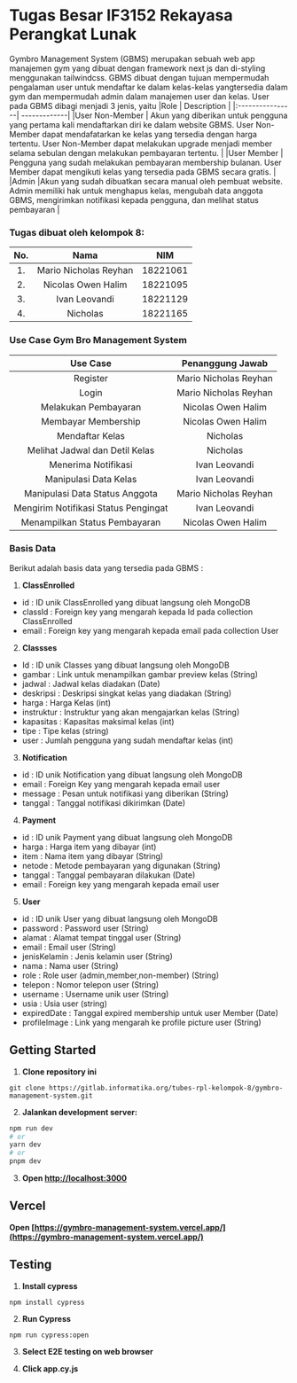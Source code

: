 # Tugas Besar IF3152 Rekayasa Perangkat Lunak
Gymbro Management System (GBMS) merupakan sebuah web app manajemen gym yang dibuat dengan framework next js dan di-styling menggunakan tailwindcss. GBMS dibuat dengan tujuan mempermudah pengalaman user untuk mendaftar ke dalam kelas-kelas yangtersedia dalam gym dan mempermudah admin dalam manajemen user dan kelas. User pada GBMS dibagi menjadi 3 jenis, yaitu 
|Role             | Description  |
|:----------------| -------------|
|User Non-Member  | Akun yang diberikan untuk pengguna yang pertama kali mendaftarkan diri ke dalam website GBMS. User Non-Member dapat mendafatarkan ke kelas yang tersedia dengan harga tertentu. User Non-Member dapat melakukan upgrade menjadi member selama sebulan dengan melakukan pembayaran tertentu. |
|User Member      | Pengguna yang sudah melakukan pembayaran membership bulanan. User Member dapat mengikuti kelas yang tersedia pada GBMS secara gratis. |
|Admin            |Akun yang sudah dibuatkan secara manual oleh pembuat website. Admin memiliki hak untuk menghapus kelas, mengubah data anggota GBMS, mengirimkan notifikasi kepada pengguna, dan melihat status pembayaran |

### Tugas dibuat oleh kelompok 8:
| No.| Nama                          |  NIM     | 
|:--:| :---------------------------: | :------: |
| 1. | Mario Nicholas Reyhan         | 18221061 |
| 2. | Nicolas Owen Halim            | 18221095 |
| 3. | Ivan Leovandi                 | 18221129 |
| 4. | Nicholas                      | 18221165 |

### Use Case Gym Bro Management System
|Use Case                            | Penanggung Jawab      |
|:----------------------------------:|:---------------------:|
|Register                            | Mario Nicholas Reyhan |
|Login                               | Mario Nicholas Reyhan |
|Melakukan Pembayaran                | Nicolas Owen Halim    |
|Membayar Membership                 | Nicolas Owen Halim    |
|Mendaftar Kelas                     | Nicholas              |
|Melihat Jadwal dan Detil Kelas      | Nicholas              |
|Menerima Notifikasi                 | Ivan Leovandi         |
|Manipulasi Data Kelas               | Ivan Leovandi         |
|Manipulasi Data Status Anggota      | Mario Nicholas Reyhan |
|Mengirim Notifikasi Status Pengingat| Ivan Leovandi         |
|Menampilkan Status Pembayaran       | Nicolas Owen Halim    |

### Basis Data
Berikut adalah basis data yang tersedia pada GBMS : 
1. **ClassEnrolled**
- id      : ID unik ClassEnrolled yang dibuat langsung oleh MongoDB
- classId : Foreign key yang mengarah kepada Id pada collection ClassEnrolled
- email   : Foreign key yang mengarah kepada email pada collection User
2. **Classses**
- Id : ID unik Classes yang dibuat langsung oleh MongoDB
- gambar : Link untuk menampilkan gambar preview kelas (String)
- jadwal : Jadwal kelas diadakan (Date)
- deskripsi : Deskripsi singkat kelas yang diadakan (String)
- harga : Harga Kelas (int)
- instruktur : Instruktur yang akan mengajarkan kelas (String)
- kapasitas : Kapasitas maksimal kelas (int)
- tipe : Tipe kelas (string)
- user : Jumlah pengguna yang sudah mendaftar kelas (int)
3. **Notification** 
- id : ID unik Notification yang dibuat langsung oleh MongoDB
- email : Foreign Key yang mengarah kepada email user
- message : Pesan untuk notifikasi yang diberikan (String)
- tanggal : Tanggal notifikasi dikirimkan (Date)
4. **Payment**
- id : ID unik Payment yang dibuat langsung oleh MongoDB
- harga : Harga item yang dibayar (int)
- item : Nama item yang dibayar (String)
- netode : Metode pembayaran yang digunakan (String)
- tanggal : Tanggal pembayaran dilakukan (Date)
- email : Foreign key yang mengarah kepada email user
5. **User**
- id : ID unik User yang dibuat langsung oleh MongoDB
- password : Password user (String)
- alamat : Alamat tempat tinggal user (String)
- email : Email user (String)
- jenisKelamin : Jenis kelamin user (String)
- nama : Nama user (String)
- role : Role user (admin,member,non-member) (String)
- telepon : Nomor telepon user (String)
- username : Username unik user (String)
- usia : Usia user (string)
- expiredDate : Tanggal expired membership untuk user Member (Date)
- profileImage : Link yang mengarah ke profile picture user (String)

## Getting Started
1. **Clone repository ini**
```
git clone https://gitlab.informatika.org/tubes-rpl-kelompok-8/gymbro-management-system.git
```
2. **Jalankan development server:**

```bash
npm run dev
# or
yarn dev
# or
pnpm dev
```

3. **Open [http://localhost:3000](http://localhost:3000)**

## Vercel 
**Open [https://gymbro-management-system.vercel.app/](https://gymbro-management-system.vercel.app/)**

## Testing
1. **Install cypress**

``
npm install cypress
``

2. **Run Cypress**

``
npm run cypress:open
``

3. **Select E2E testing on web browser**

4. **Click app.cy.js**


